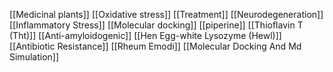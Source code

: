 [[Medicinal plants]]
[[Oxidative stress]]
[[Treatment]]
[[Neurodegeneration]]
[[Inflammatory Stress]]
[[Molecular docking]]
[[piperine]]
[[Thioflavin T (Tht)]]
[[Anti-amyloidogenic]]
[[Hen Egg-white Lysozyme (Hewl)]]
[[Antibiotic Resistance]]
[[Rheum Emodi]]
[[Molecular Docking And Md Simulation]]
